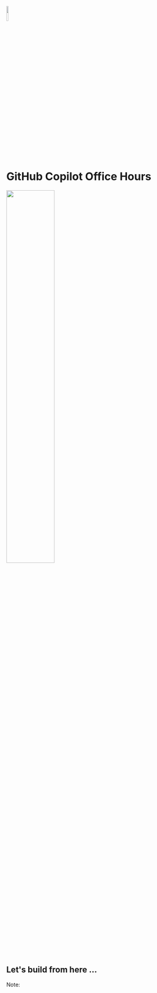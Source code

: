 <br>
<img width="10%" src="images/github/copilot-enterprise.png">

# GitHub Copilot Office Hours

<img width="50%" src="images/office-hours.svg">

<br><br>
## Let's build from here ...

<!-- Add some speaker notes -->
Note: 
